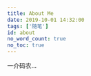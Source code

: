 ```yaml
---
title: About Me
date: 2019-10-01 14:32:00
tags: ['随笔']
id: about
no_word_count: true
no_toc: true
---
```


一介码农...
